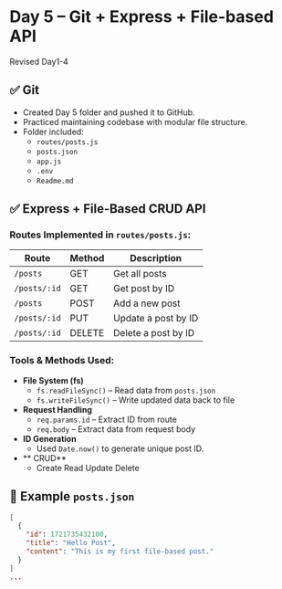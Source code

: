 # Day 5 – Git + Express + File-based API
Revised Day1-4

## ✅ Git
- Created Day 5 folder and pushed it to GitHub.
- Practiced maintaining codebase with modular file structure.
- Folder included:
  - `routes/posts.js`
  - `posts.json`
  -  `app.js`
  -  `.env`
  -  `Readme.md`


## ✅ Express + File-Based CRUD API

### Routes Implemented in `routes/posts.js`:
| Route             | Method | Description            |
|------------------|--------|------------------------|
| `/posts`         | GET    | Get all posts          |
| `/posts/:id`     | GET    | Get post by ID         |
| `/posts`         | POST   | Add a new post         |
| `/posts/:id`     | PUT    | Update a post by ID    |
| `/posts/:id`     | DELETE | Delete a post by ID    |

### Tools & Methods Used:
- **File System (fs)**
  - `fs.readFileSync()` – Read data from `posts.json`
  - `fs.writeFileSync()` – Write updated data back to file
- **Request Handling**
  - `req.params.id` – Extract ID from route
  - `req.body` – Extract data from request body
- **ID Generation**
  - Used `Date.now()` to generate unique post ID.
- ** CRUD**
  - Create  Read  Update  Delete

## 📁 Example `posts.json`
```json
[
  {
    "id": 1721735432100,
    "title": "Hello Post",
    "content": "This is my first file-based post."
  }
]
...